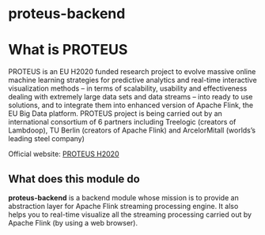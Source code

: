 # proteus-backend

# What is PROTEUS
PROTEUS is an EU H2020 funded research project to evolve massive online machine learning strategies for predictive analytics and real-time interactive visualization methods – in terms of scalability, usability and effectiveness dealing with extremely large data sets and data streams – into ready to use solutions, and to integrate them into enhanced version of Apache Flink, the EU Big Data platform. PROTEUS project is being carried out by an international consortium of 6 partners including Treelogic (creators of Lambdoop), TU Berlin (creators of Apache Flink) and ArcelorMitall (worlds’s leading steel company)

Official website: [PROTEUS H2020](http://www.proteus-bigdata.com/)

## What does this module do
**proteus-backend** is a backend module whose mission is to provide an abstraction layer for Apache Flink streaming processing engine. It also helps you to real-time visualize all the streaming processing carried out by Apache Flink (by using a web browser).

